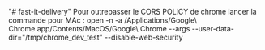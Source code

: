 "# fast-it-delivery" 
Pour outrepasser le CORS POLICY de chrome lancer la commande pour MAc :
open -n -a /Applications/Google\ Chrome.app/Contents/MacOS/Google\ Chrome --args --user-data-dir="/tmp/chrome_dev_test" --disable-web-security
